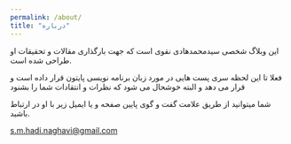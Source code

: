 ```yaml
---
permalink: /about/
title: "درباره"
---
```




این وبلاگ شخصی سیدمحمدهادی نقوی است که جهت بارگذاری مقالات و تحقیقات او طراحی شده است.

فعلا تا این لحظه سری پست هایی در مورد زبان برنامه نویسی پایتون قرار داده است و قرار می دهد و البته خوشحال می شود که نظرات و انتقادات شما را بشنود

شما میتوانید از طریق علامت گفت و گوی پایین صفحه و یا ایمیل زیر با او در ارتباط باشید.

s.m.hadi.naghavi@gmail.com
